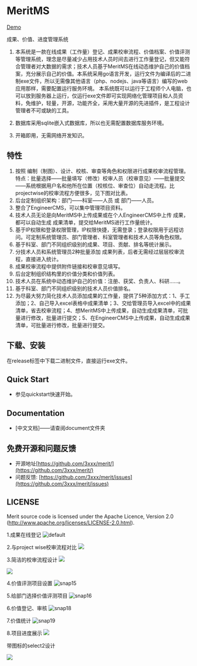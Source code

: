 # MeritMS

[Demo](http://112.74.42.44:8080/)

成果、价值、进度管理系统
1. 本系统是一款在线成果（工作量）登记、成果校审流程、价值档案、价值评测等管理系统，理念是尽量减少占用技术人员时间去进行工作量登记，但又能符合管理者对大数据的需求；技术人员基于MeritMS在线动态维护自己的价值档案，充分展示自己的价值。本系统采用go语言开发，运行文件为编译后的二进制exe文件，所以无需像其他语言（php、nodejs、java等语言）编写的web应用那样，需要配置运行服务环境。 本系统既可以运行于工程师个人电脑，也可以放到服务器上运行，仅运行exe文件即可实现网络化管理项目和人员资料，免维护，轻量，开源，功能齐全，采用大量开源的先进插件，是工程设计管理者不可或缺的工具。

2. 数据库采用sqlite嵌入式数据库，所以也无需配置数据库服务环境。

3. 开箱即用，无需网络开发知识。


## 特性

1. 按照 编制（制图）、设计、校核、审查等角色和权限进行成果校审流程管理。特点：批量选择——批量填写（修改）校审人员（校审意见）——批量提交——系统根据用户名和他所在位置（校核位、审查位）自动走流程。比projectwise的校审流程方便很多，见下图对比表。
2. 后台定制组织架构：部门——科室——人员 或 部门——人员。
3. 整合了EngineerCMS，可以集中管理项目资料。
4. 技术人员无论是向MeritMS中上传成果或在个人EngineerCMS中上传 成果，都可以自动生成 成果清单，提交给MeritMS进行工作量统计。
5. 基于IP权限和登录权限管理，IP权限快捷，无需登录；登录权限用于远程访问。可定制系统管理员、部门管理者、科室管理者和技术人员等角色权限。
6. 基于科室、部门不同组织级别的成果、项目、贡献、排名等统计展示。
7. 分技术人员和系统管理员2种批量添加 成果列表，后者无需经过层层校审流程，直接进入统计。
8. 成果校审流程中提供附件链接和校审意见填写。
9. 后台定制组织结构里的价值分类和价值列表。
10. 技术人员在系统中动态维护自己的价值：注册、获奖、负责人、科研……。
11. 基于科室、部门不同组织级别的技术人员价值排名。
12. 为尽最大努力简化技术人员添加成果的工作量，提供了5种添加方式：1、手工添加；2、自己导入excel表格中成果清单；3、交给管理员导入excel中的成果清单，省去校审流程；4、想MeritMS中上传成果，自动生成成果清单，可批量进行修改，批量进行提交；5、在EngineerCMS中上传成果，自动生成成果清单，可批量进行修改，批量进行提交。

## 下载、安装

在release标签中下载二进制文件，直接运行exe文件。

## Quick Start

* 参见quickstart快速开始。

## Documentation

* [中文文档]——请查阅document文件夹

## 免费开源和问题反馈

* 开源地址[https://github.com/3xxx/merit/](https://github.com/3xxx/merit/)
* 问题反馈: [https://github.com/3xxx/merit/issues](https://github.com/3xxx/merit/issues)

## LICENSE

Merit source code is licensed under the Apache Licence, Version 2.0
(http://www.apache.org/licenses/LICENSE-2.0.html).

1.成果在线登记
![default](https://user-images.githubusercontent.com/10678867/35192561-dd749b32-fecf-11e7-8b58-03a0e037e3c8.png)

2.与project wise校审流程对比
![](https://user-images.githubusercontent.com/10678867/33466124-e8c03198-d686-11e7-8359-b394064e6c39.png)

3.简洁的校审流程设计
![](https://user-images.githubusercontent.com/10678867/33466220-7401580e-d687-11e7-84f0-758e3c4be83d.png)

![](https://user-images.githubusercontent.com/10678867/33466218-73d4e562-d687-11e7-971c-47d6613d1699.png)

4.价值评测项目设置
![snap15](https://user-images.githubusercontent.com/10678867/35192570-1602be52-fed0-11e7-84a3-480c7c64e26a.png)

5.给部门选择价值评测项目
![snap16](https://user-images.githubusercontent.com/10678867/35192571-1c745502-fed0-11e7-87d0-0b4ef514ce21.png)

6.价值登记、审核
![snap18](https://user-images.githubusercontent.com/10678867/35192567-085a6282-fed0-11e7-9b31-009e2320013f.png)

7.价值统计
![snap19](https://user-images.githubusercontent.com/10678867/35192563-f509b2a0-fecf-11e7-9c8c-b706bc9f2713.png)

8.项目进度展示
![](https://cloud.githubusercontent.com/assets/10678867/25748417/8dc743b0-31dd-11e7-920f-8a54f7e5b23d.png)

带图标的select2设计

![](https://user-images.githubusercontent.com/10678867/31264191-fe325a56-aa99-11e7-9689-5cc1c130de85.gif)

